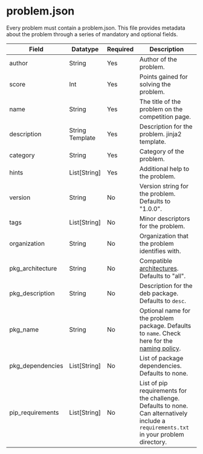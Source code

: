 # problem.json

Every problem must contain a problem.json. This file provides metadata about the problem through a series of mandatory and optional fields.

| Field | Datatype | Required | Description |
|-------|----------|----------|-------------|
| author | String | Yes | Author of the problem. |
| score | Int | Yes | Points gained for solving the problem. |
| name | String | Yes | The title of the problem on the competition page. |
| description | String Template | Yes | Description for the problem. jinja2 template. |
| category | String | Yes | Category of the problem. |
| hints | List[String] | Yes | Additional help to the problem. |
| version | String | No | Version string for the problem. Defaults to "1.0.0". |
| tags | List[String] | No | Minor descriptors for the problem. |
| organization | String | No | Organization that the problem identifies with. |
| pkg\_architecture | String | No | Compatible [architectures](https://www.debian.org/doc/debian-policy/ch-controlfields.html#s-f-Architecture). Defaults to "all". |
| pkg\_description | String | No | Description for the deb package. Defaults to `desc`. |
| pkg\_name | String | No | Optional name for the problem package. Defaults to `name`. Check here for the [naming policy](https://www.debian.org/doc/debian-policy/ch-controlfields.html#s-f-Source). |
| pkg\_dependencies | List[String] | No | List of package dependencies. Defaults to none. |
| pip\_requirements | List[String] | No | List of pip requirements for the challenge. Defaults to none. Can alternatively include a `requirements.txt` in your problem directory. |
